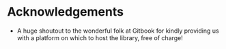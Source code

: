 # Acknowledgements

* A huge shoutout to the wonderful folk at Gitbook for kindly providing us with a platform on which to host the library, free of charge!
